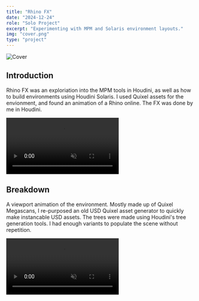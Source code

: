 ```yaml
---
title: "Rhino FX"
date: "2024-12-24"
role: "Solo Project"
excerpt: "Experimenting with MPM and Solaris environment layouts."
img: "cover.png"
type: "project"
---
```


![Cover](/images/content/rhino/cover.png)

## Introduction

Rhino FX was an exploriation into the MPM tools in Houdini, as well as how to build environments using Houdini Solaris. I used Quixel assets for the envionment, and found an animation of a Rhino online. The FX was done by me in Houdini.

<video controls muted>
  <source src="/images/content/rhino/rhino_comp.mp4" type="video/mp4">
</video>

## Breakdown

A viewport animation of the environment. Mostly made up of Quixel Megascans, I re-purposed an old USD Quixel asset generator to quickly make instancable USD assets. The trees were made using Houdini's tree generation tools. I had enough variants to populate the scene without repetition.

<video controls muted>
  <source src="/images/content/rhino/viewport_v001.mp4" type="video/mp4">
</video>
